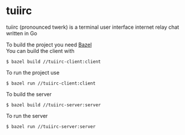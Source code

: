 # tuiirc
tuiirc (pronounced twerk) is a terminal user interface internet relay chat written in Go

To build the project you need [Bazel](https://bazel.build/) <br />
You can build the client with 
```console
$ bazel build //tuiirc-client:client
```

To run the project use
```console
$ bazel run //tuiirc-client:client
```

To build the server
```console
$ bazel build //tuiirc-server:server
```

To run the server
```console
$ bazel run //tuiirc-server:server
```
